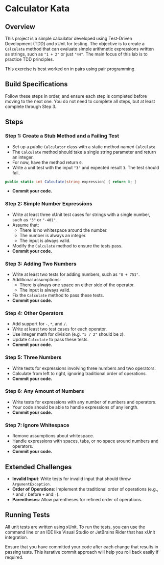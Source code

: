 # Calculator Kata

## Overview
This project is a simple calculator developed using Test-Driven Development (TDD) and xUnit for testing. The objective is to create a `Calculate` method that can evaluate simple arithmetic expressions written as strings, such as `"1 + 2"` or just `"44"`. The main focus of this lab is to practice TDD principles.

This exercise is best worked on in pairs using pair programming.

## Build Specifications
Follow these steps in order, and ensure each step is completed before moving to the next one. You do not need to complete all steps, but at least complete through Step 3.

## Steps

### Step 1: Create a Stub Method and a Failing Test
- Set up a public `Calculator` class with a static method named `Calculate`.
- The `Calculate` method should take a single string parameter and return an integer.
- For now, have the method return `0`.
- Write a unit test with the input `"3"` and expected result `3`. The test should fail.

```csharp
public static int Calculate(string expression) { return 0; }
```

- **Commit your code.**

### Step 2: Simple Number Expressions
- Write at least three xUnit test cases for strings with a single number, such as `"3"` or `"-401"`.
- Assume that:
  - There is no whitespace around the number.
  - The number is always an integer.
  - The input is always valid.
- Modify the `Calculate` method to ensure the tests pass.
- **Commit your code.**

### Step 3: Adding Two Numbers
- Write at least two tests for adding numbers, such as `"8 + 751"`.
- Additional assumptions:
  - There is always one space on either side of the operator.
  - The input is always valid.
- Fix the `Calculate` method to pass these tests.
- **Commit your code.**

### Step 4: Other Operators
- Add support for `-`, `*`, and `/`.
- Write at least two test cases for each operator.
- Use integer math for division (e.g. `"5 / 2"` should be `2`).
- Update `Calculate` to pass these tests.
- **Commit your code.**

### Step 5: Three Numbers
- Write tests for expressions involving three numbers and two operators.
- Calculate from left to right, ignoring traditional order of operations.
- **Commit your code.**

### Step 6: Any Amount of Numbers
- Write tests for expressions with any number of numbers and operators.
- Your code should be able to handle expressions of any length.
- **Commit your code.**

### Step 7: Ignore Whitespace
- Remove assumptions about whitespace.
- Handle expressions with spaces, tabs, or no space around numbers and operators.
- **Commit your code.**

## Extended Challenges
- **Invalid Input**: Write tests for invalid input that should throw `ArgumentException`.
- **Order of Operations**: Implement the traditional order of operations (e.g., `*` and `/` before `+` and `-`).
- **Parentheses**: Allow parentheses for refined order of operations.

## Running Tests
All unit tests are written using xUnit. To run the tests, you can use the command line or an IDE like Visual Studio or JetBrains Rider that has xUnit integration.

Ensure that you have committed your code after each change that results in passing tests. This iterative commit approach will help you roll back easily if required.
